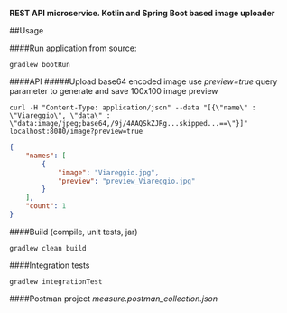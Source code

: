 **REST API microservice. Kotlin and Spring Boot based image uploader**

##Usage

####Run application from source:
~~~~
gradlew bootRun
~~~~

####API
#####Upload base64 encoded image
use _preview=true_ query parameter to generate and save 100x100 image preview 
~~~~
curl -H "Content-Type: application/json" --data "[{\"name\" : \"Viareggio\", \"data\" : \"data:image/jpeg;base64,/9j/4AAQSkZJRg...skipped...==\"}]" localhost:8080/image?preview=true
~~~~
~~~~json
{
    "names": [
        {
            "image": "Viareggio.jpg",
            "preview": "preview_Viareggio.jpg"
        }
    ],
    "count": 1
}
~~~~

####Build (compile, unit tests, jar)
~~~~
gradlew clean build
~~~~

####Integration tests
~~~~
gradlew integrationTest
~~~~

####Postman project
_measure.postman_collection.json_